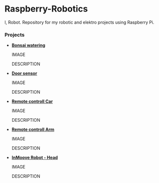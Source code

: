 # Raspberry-Robotics
I, Robot. Repository for my robotic and elektro projects using Raspberry Pi.


### Projects
- [**Bonsai watering**](Bonsai-watering/README.md)
    
    IMAGE

    DESCRIPTION

- [**Door sensor**](Door-sensor/README.md)

    IMAGE
    
    DESCRIPTION

- [**Remote controll Car**](Remote-controll-car/README.md)

    IMAGE
    
    DESCRIPTION

- [**Remote controll Arm**](Remote-controll-arm/README.md)

    IMAGE
    
    DESCRIPTION

- [**InMoove Robot - Head**](InMoove-robot/README.md)

    IMAGE
    
    DESCRIPTION

